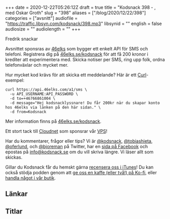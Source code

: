 +++
date = 2020-12-22T05:26:12Z
draft = true
title = "Kodsnack 398 - , med Oskar Groth"
slug = "398"
aliases = ["/blog/2020/12/22/398"]
categories = ["avsnitt"]
audiofile = "https://traffic.libsyn.com/kodsnack/398.mp3"
libsynid = ""
english = false
audiosize = ""
audiolength = ""
+++

Fredrik snackar 

Avsnittet sponsras av [46elks](https://46elks.se/kodsnack) som bygger ett enkelt API för SMS och telefoni. Registrera dig på [46elks.se/kodsnack](https://46elks.se/kodsnack) för att få 200 kronor i krediter att experimentera med. Skicka notiser per SMS, ring upp folk, ordna telefonväxlar och mycket mer.

Hur mycket kod krävs för att skicka ett meddelande? Här är ett [Curl](https://curl.se/)-exempel:

    curl https://api.46elks.com/a1/sms \
      -u API_USERNAME:API_PASSWORD \
      -d to=+46766861004 \
      -d message="Hej kodsnacklyssnare! Du får 200kr när du skapar konto hos 46elks via länken på den här sidan." \
      -d from=Kodsnack

Mer information finns på [46elks.se/kodsnack](https://46elks.se/kodsnack).

Ett stort tack till [Cloudnet](http://www.cloudnet.se) som sponsrar vår [VPS](http://en.wikipedia.org/wiki/Virtual_private_server)!

Har du kommentarer, frågor eller tips? Vi är [@kodsnack](https://www.twitter.com/kodsnack), [@tobiashieta](https://www.twitter.com/tobiashieta), [@oferlund](https://www.twitter.com/oferlund), och [@bjoreman](https://www.twitter.com/bjoreman) på Twitter, har en [sida på Facebook](https://www.facebook.com/kodsnack) och epostas på [info@kodsnack.se](mailto:info@kodsnack.se) om du vill skriva längre. Vi läser allt som skickas.

Gillar du Kodsnack får du hemskt gärna [recensera oss i iTunes](http://itunes.apple.com/se/podcast/kodsnack/id561631498?l=en)! Du kan också stödja podden genom att <a href="https://ko-fi.com/kodsnack" rel="payment">ge oss en kaffe (eller två!) på Ko-fi</a>, eller [handla något i vår butik](https://shop.spreadshirt.se/kodsnack/).

## Länkar ##


## Titlar ##

